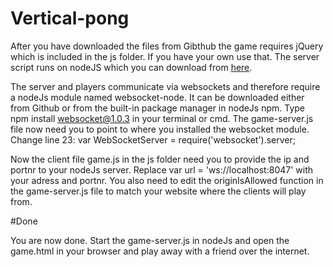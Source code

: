 # Vertical-pong


After you have downloaded the files from Gibthub the game requires jQuery which is included in the js folder. If you have your own use that. The server script runs on nodeJS which you can download from [here](https://nodejs.org/en/ "NodeJs.org").

The server and players communicate via websockets and therefore require a nodeJs module named websocket-node. It can be downloaded either from Github or from the built-in package manager in nodeJs npm. Type npm install websocket@1.0.3 in your terminal or cmd. The game-server.js file now need you to point to where you installed the websocket module. Change line 23: var WebSocketServer = require('websocket').server;

Now the client file game.js in the js folder need you to provide the ip and portnr to your nodeJs server. Replace var url = 'ws://localhost:8047' with your adress and portnr. You also need to edit the originIsAllowed function in the game-server.js file to match your website where the clients will play from.

#Done

You are now done. Start the game-server.js in nodeJs and open the game.html in your browser and play away with a friend over the internet.
